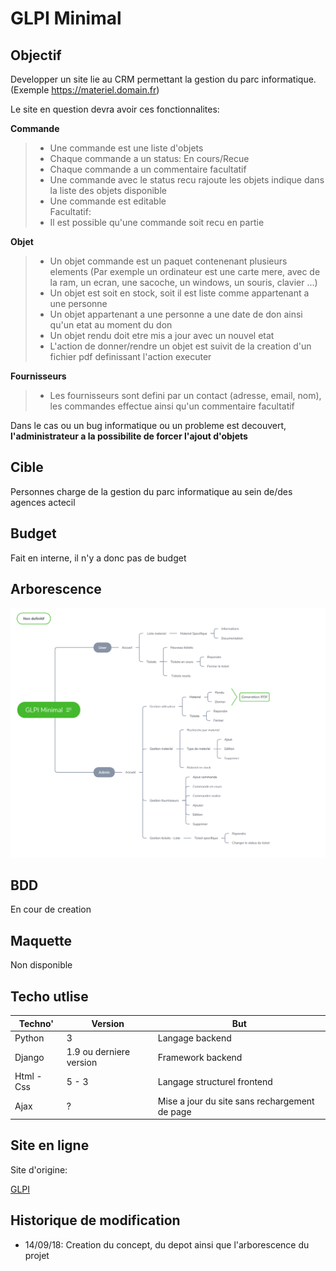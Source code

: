 # GLPI Minimal

## Objectif

Developper un site lie au CRM permettant la gestion du parc informatique.
(Exemple https://materiel.domain.fr)

Le site en question devra avoir ces fonctionnalites:

<strong>Commande</strong>

> - Une commande est une liste d'objets
> - Chaque commande a un status: En cours/Recue
> - Chaque commande a un commentaire facultatif
> - Une commande avec le status recu rajoute les objets indique dans la liste des objets disponible
> - Une commande est editable<br>
> Facultatif:
> - Il est possible qu'une commande soit recu en partie

<strong>Objet</strong>

>- Un objet commande est un paquet contenenant plusieurs elements (Par exemple un ordinateur est une carte mere, avec de la ram, un ecran, une sacoche, un windows, un souris, clavier ...)
> - Un objet est soit en stock, soit il est liste comme appartenant a une personne
> - Un objet appartenant a une personne a une date de don ainsi qu'un etat au moment du don
> - Un objet rendu doit etre mis a jour avec un nouvel etat
> - L'action de donner/rendre un objet est suivit de la creation d'un fichier pdf definissant l'action executer

<strong>Fournisseurs</strong>

>- Les fournisseurs sont defini par un contact (adresse, email, nom), les commandes effectue ainsi qu'un commentaire facultatif

Dans le cas ou un bug informatique ou un probleme est decouvert, <strong>l'administrateur a la possibilite de forcer l'ajout d'objets</strong>

## Cible

Personnes charge de la gestion du parc informatique au sein de/des agences actecil

## Budget

Fait en interne, il n'y a donc pas de budget

## Arborescence

![arborescence](./img/arborescence.png)

## BDD

En cour de creation

## Maquette

Non disponible

## Techo utlise

| Techno' |Version|But|
|---|---|---|
| Python | 3 | Langage backend
|Django | 1.9 ou derniere version | Framework backend 
| Html - Css | 5 - 3 | Langage structurel frontend 
| Ajax | ? | Mise a jour du site sans rechargement de page

## Site en ligne

Site d'origine: 

[GLPI](https://demo.glpi-project.org/index.php?noAUTO=1)

## Historique de modification

- 14/09/18: Creation du concept, du depot ainsi que l'arborescence du projet
